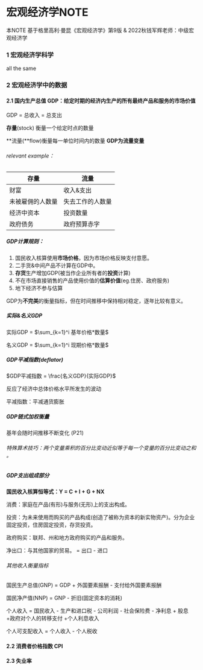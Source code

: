 # 宏观经济学NOTE

本NOTE 基于格里高利·曼昆《宏观经济学》第9版 & 2022秋钱军辉老师：中级宏观经济学

### 1 宏观经济学科学

all the same

### 2 宏观经济学中的数据

#### 2.1 国内生产总值 GDP：给定时期的经济内生产的所有最终产品和服务的市场价值

GDP = 总收入 = 总支出

**存量**(stock) 衡量一个给定时点的数量

**流量(**flow)衡量每一单位时间内的数量 **GDP为流量变量**

###### relevant example：

| 存量             | 流量             |
| ---------------- | ---------------- |
| 财富             | 收入&支出        |
| 未被雇佣的人数量 | 失去工作的人数量 |
| 经济中资本       | 投资数量         |
| 政府债务         | 政府预算赤字     |

##### GDP计算规则：

1. 国民收入核算使用**市场价格**，因为市场价格反映支付意愿。
2. 二手货&中间产品不计算在GDP中。
3. **存货**生产增加GDP(被当作企业所有者的**投资**计算)
4. 不在市场直接销售的产品使用价值的**估算价值**(eg.住房、政府服务)
5. 地下经济不参与估算

GDP为**不完美**的衡量指标，但在时间推移中保持相对稳定，逐年比较有意义。

##### 实际&名义GDP

实际GDP = $\sum_{k=1}^i 基年价格*数量$

名义GDP = $\sum_{k=1}^i 现期价格*数量$

##### GDP平减指数(deflator)

$GDP平减指数 = \frac{名义GDP}{实际GDP}$

反应了经济中总体价格水平所发生的波动

平减指数：平减通货膨胀

##### GDP链式加权衡量

基年会随时间推移不断变化 (P21)

###### 特殊算术技巧：两个变量乘积的百分比变动近似等于每一个变量的百分比变动之和 。

##### GDP支出组成部分

**国民收入核算恒等式：Y = C + I + G + NX** 

消费：家庭在产品(有形)与服务(无形)上的支出构成。

投资：为未来使用而购买的产品构成(创造了被称为资本的新实物资产)。分为企业固定投资，住房固定投资，存货投资。

政府购买：联邦、州和地方政府购买的产品和服务。

净出口：与其他国家的贸易。 = 出口 - 进口

###### 其他收入衡量指标

国民生产总值(GNP) = GDP + 外国要素报酬 - 支付给外国要素报酬

国民净产值(NNP) = GNP - 折旧(固定资本的消耗)

个人收入 = 国民收入 - 生产和进口税 - 公司利润 - 社会保险费 - 净利息 + 股息 +政府对个人的转移支付 +个人利息收入

个人可支配收入 = 个人收入 - 个人税收

#### 2.2 消费者价格指数 CPI

#### 2.3 失业率 